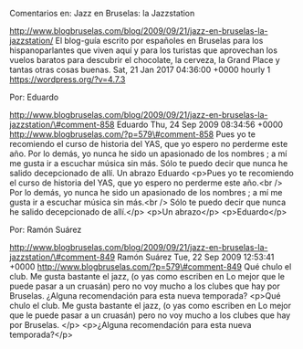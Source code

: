 Comentarios en: Jazz en Bruselas: la Jazzstation

http://www.blogbruselas.com/blog/2009/09/21/jazz-en-bruselas-la-jazzstation/
El blog-guía escrito por españoles en Bruselas para los hispanoparlantes
que viven aquí y para los turistas que aprovechan los vuelos baratos
para descubrir el chocolate, la cerveza, la Grand Place y tantas otras
cosas buenas. Sat, 21 Jan 2017 04:36:00 +0000 hourly 1
https://wordpress.org/?v=4.7.3

Por: Eduardo

http://www.blogbruselas.com/blog/2009/09/21/jazz-en-bruselas-la-jazzstation/\#comment-858
Eduardo Thu, 24 Sep 2009 08:34:56 +0000
http://www.blogbruselas.com/?p=579\#comment-858 Pues yo te recomiendo el
curso de historia del YAS, que yo espero no perderme este año. Por lo
demás, yo nunca he sido un apasionado de los nombres ; a mí me gusta ir
a escuchar música sin más. Sólo te puedo decir que nunca he salido
decepcionado de allí. Un abrazo Eduardo \<p\>Pues yo te recomiendo el
curso de historia del YAS, que yo espero no perderme este año.\<br /\>
Por lo demás, yo nunca he sido un apasionado de los nombres ; a mí me
gusta ir a escuchar música sin más.\<br /\> Sólo te puedo decir que
nunca he salido decepcionado de allí.\</p\> \<p\>Un abrazo\</p\>
\<p\>Eduardo\</p\>

Por: Ramón Suárez

http://www.blogbruselas.com/blog/2009/09/21/jazz-en-bruselas-la-jazzstation/\#comment-849
Ramón Suárez Tue, 22 Sep 2009 12:53:41 +0000
http://www.blogbruselas.com/?p=579\#comment-849 Qué chulo el club. Me
gusta bastante el jazz, (o yas como escriben en Lo mejor que le puede
pasar a un cruasán) pero no voy mucho a los clubes que hay por Bruselas.
¿Alguna recomendación para esta nueva temporada? \<p\>Qué chulo el club.
Me gusta bastante el jazz, (o yas como escriben en Lo mejor que le puede
pasar a un cruasán) pero no voy mucho a los clubes que hay por Bruselas.
\</p\> \<p\>¿Alguna recomendación para esta nueva temporada?\</p\>
